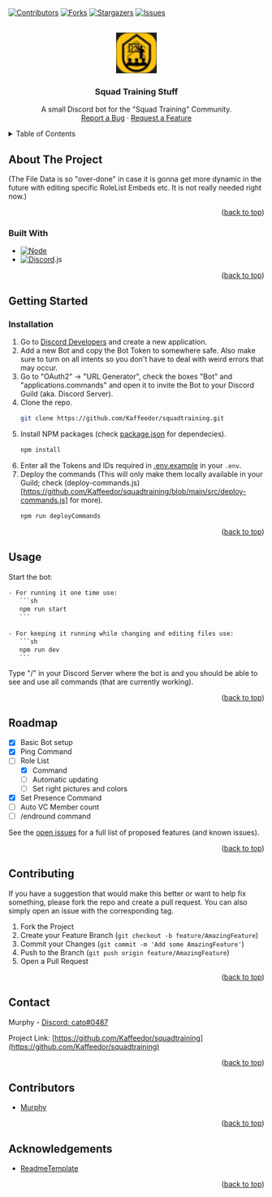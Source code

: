 <a name="readme-top"></a>

[![Contributors][contributors-shield]][contributors-url]
[![Forks][forks-shield]][forks-url]
[![Stargazers][stars-shield]][stars-url]
[![Issues][issues-shield]][issues-url]



<!-- PROJECT LOGO -->
<br />
<div align="center">
  <a href="https://github.com/Kaffeedor/squadtraining">
    <img src="images/logo.png" alt="Logo" width="80" height="80">
  </a>

<h3 align="center">Squad Training Stuff</h3>

  <p align="center">
    A small Discord bot for the "Squad Training" Community.
    <br />
    <a href="https://github.com/Kaffeedor/squadtraining/issues">Report a Bug</a>
    ·
    <a href="https://github.com/Kaffeedor/squadtraining/issues">Request a Feature</a>
  </p>
</div>



<!-- TABLE OF CONTENTS -->
<details>
  <summary>Table of Contents</summary>
  <ol>
    <li>
      <a href="#about-the-project">About The Project</a>
      <ul>
        <li><a href="#built-with">Built With</a></li>
      </ul>
    </li>
    <li>
      <a href="#getting-started">Getting Started</a>
      <ul>
        <li><a href="#installation">Installation</a></li>
      </ul>
    </li>
    <li><a href="#usage">Usage</a></li>
    <li><a href="#roadmap">Roadmap</a></li>
    <li><a href="#contributing">Contributing</a></li>
    <li><a href="#contact">Contact</a></li>
    <li><a href="#contributors">Contributors</a></li>
    <li><a href="#acknowledgements">Acknowledgements</a></li>
  </ol>
</details>



<!-- ABOUT THE PROJECT -->
## About The Project

(The File Data is so "over-done" in case it is gonna get more dynamic in the future with editing specific RoleList Embeds etc. It is not really needed right now.)

<p align="right">(<a href="#readme-top">back to top</a>)</p>



### Built With

* [![Node][Node.js]][node-url]
* [![Discord][Discord.js]][discord-url].js

<p align="right">(<a href="#readme-top">back to top</a>)</p>



<!-- GETTING STARTED -->
## Getting Started

### Installation

1. Go to [Discord Developers](https://discord.com/developers) and create a new application.
2. Add a  new Bot and copy the Bot Token to somewhere safe. Also make sure to turn on all intents so you don't have to deal with weird errors that may occur.
3. Go to "OAuth2" -> "URL Generator", check the boxes "Bot" and "applications.commands" and open it to invite the Bot to your Discord Guild (aka. Discord Server).
4. Clone the repo.
   ```sh
   git clone https://github.com/Kaffeedor/squadtraining.git
   ```
5. Install NPM packages (check [package.json](https://github.com/Kaffeedor/squadtraining/blob/main/package.json) for dependecies).
   ```sh
   npm install
   ```
6. Enter all the Tokens and IDs required in [.env.example](https://github.com/Kaffeedor/squadtraining/blob/main/.env.example) in your `.env`.
7. Deploy the commands (This will only make them locally available in your Guild; check (deploy-commands.js)[https://github.com/Kaffeedor/squadtraining/blob/main/src/deploy-commands.js] for more).
   ```sh
   npm run deployCommands
   ```

<p align="right">(<a href="#readme-top">back to top</a>)</p>



<!-- USAGE EXAMPLES -->
## Usage

Start the bot:

    - For running it one time use:
       ```sh
       npm run start
       ```

    - For keeping it running while changing and editing files use:
       ```sh
       npm run dev
       ```

Type "/" in your Discord Server where the bot is and you should be able to see and use all commands (that are currently working).

<p align="right">(<a href="#readme-top">back to top</a>)</p>



<!-- ROADMAP -->
## Roadmap

- [x] Basic Bot setup
- [x] Ping Command
- [ ] Role List
    - [x] Command
    - [ ] Automatic updating
    - [ ] Set right pictures and colors
- [x] Set Presence Command
- [ ] Auto VC Member count
- [ ] /endround command

See the [open issues](https://github.com/Kaffeedor/squadtraining/issues) for a full list of proposed features (and known issues).

<p align="right">(<a href="#readme-top">back to top</a>)</p>



<!-- CONTRIBUTING -->
## Contributing

If you have a suggestion that would make this better or want to help fix something, please fork the repo and create a pull request. You can also simply open an issue with the corresponding tag.

1. Fork the Project
2. Create your Feature Branch (`git checkout -b feature/AmazingFeature`)
3. Commit your Changes (`git commit -m 'Add some AmazingFeature'`)
4. Push to the Branch (`git push origin feature/AmazingFeature`)
5. Open a Pull Request

<p align="right">(<a href="#readme-top">back to top</a>)</p>



<!-- CONTACT -->
## Contact

Murphy - [Discord: cato#0487](https://discordapp.com/users/299231065783009290)

Project Link: [https://github.com/Kaffeedor/squadtraining](https://github.com/Kaffeedor/squadtraining)

<p align="right">(<a href="#readme-top">back to top</a>)</p>



<!-- CONTRIBUTORS -->
## Contributors

* [Murphy](https://github.com/Kaffeedor)

<p align="right">(<a href="#readme-top">back to top</a>)</p>



<!-- ACKNOWLEDGEMENTS -->
## Acknowledgements

* [ReadmeTemplate](https://github.com/othneildrew/Best-README-Template)

<p align="right">(<a href="#readme-top">back to top</a>)</p>



<!-- MARKDOWN LINKS & IMAGES -->
[contributors-shield]: https://img.shields.io/github/contributors/Kaffeedor/squadtraining.svg?style=for-the-badge
[contributors-url]: https://github.com/Kaffeedor/squadtraining/graphs/contributors
[forks-shield]: https://img.shields.io/github/forks/Kaffeedor/squadtraining.svg?style=for-the-badge
[forks-url]: https://github.com/Kaffeedor/squadtraining/network/members
[stars-shield]: https://img.shields.io/github/stars/Kaffeedor/squadtraining.svg?style=for-the-badge
[stars-url]: https://github.com/Kaffeedor/squadtraining/stargazers
[issues-shield]: https://img.shields.io/github/issues/Kaffeedor/squadtraining.svg?style=for-the-badge
[issues-url]: https://github.com/Kaffeedor/squadtraining/issues
[Node.js]: https://img.shields.io/badge/node.js-000000?style=for-the-badge&logo=nodedotjs&logoColor=white
[Node-url]: https://nodejs.org/en
[Discord.js]: https://img.shields.io/badge/discord-000000?style=for-the-badge&logo=discord&logoColor=white
[discord-url]: https://discord.js.org/